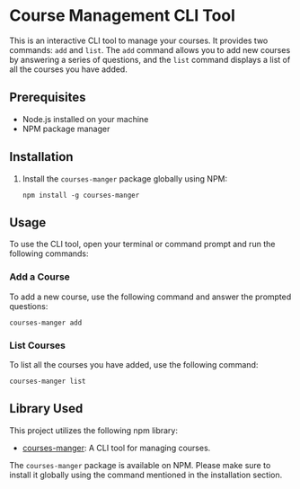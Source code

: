 
# Course Management CLI Tool

This is an interactive CLI tool to manage your courses. It provides two commands: `add` and `list`. The `add` command allows you to add new courses by answering a series of questions,
and the `list` command displays a list of all the courses you have added.

## Prerequisites

- Node.js installed on your machine
- NPM package manager

## Installation

1. Install the `courses-manger` package globally using NPM:
   ```
   npm install -g courses-manger
   ````

## Usage

To use the CLI tool, open your terminal or command prompt and run the following commands:

### Add a Course

To add a new course, use the following command and answer the prompted questions:
```
courses-manger add
```

### List Courses

To list all the courses you have added, use the following command:
```
courses-manger list
```

## Library Used

This project utilizes the following npm library:

- [courses-manger](https://www.npmjs.com/package/courses-manger): A CLI tool for managing courses.

The `courses-manger` package is available on NPM. Please make sure to install it globally using the command mentioned in the installation section.

```
